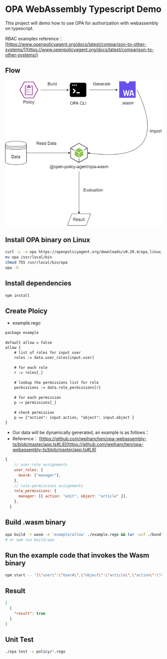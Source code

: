 OPA WebAssembly Typescript Demo
===

This project will demo how to use OPA for authorization with webassembly on typescript.

RBAC examples reference： [https://www.openpolicyagent.org/docs/latest/comparison-to-other-systems/](https://www.openpolicyagent.org/docs/latest/comparison-to-other-systems/)

## Flow
![opa_webassembly_flow.png](./assets/opa_webassembly_flow.png)


## Install OPA binary on Linux

```sh
curl -L -o opa https://openpolicyagent.org/downloads/v0.29.4/opa_linux_amd64
mv opa /usr/local/bin
chmod 755 /usr/local/bin/opa
opa -h
```

## Install dependencies
```sh
npm install
```

## Create Ploicy
* example.rego
```rego
package example

default allow = false
allow {
	# list of roles for input user
    roles := data.user_roles[input.user]

    # for each role
    r := roles[_]

    # lookup the permissions list for role
    permissions := data.role_permissions[r]

    # for each permission
    p := permissions[_]

    # check permission
    p == {"action": input.action, "object": input.object }
}
```

* Our data will be dynamically generated, an example is as follows：
* Reference： [https://github.com/weihanchen/opa-webassembly-ts/blob/master/app.ts#L9](https://github.com/weihanchen/opa-webassembly-ts/blob/master/app.ts#L9)
```javascript
{
    // user-role assignments
    user_roles: {
      UserA: ["manager"],
    },
    // role-permissions assignments
    role_permissions: {
      manager: [{ action: "edit", object: "article" }],
    },
  }
```

## Build .wasm binary

```sh
opa build -t wasm -e 'example/allow' ./example.rego && tar -xzf ./bundle.tar.gz /policy.wasm
# or npm run build:opa
```

## Run the example code that invokes the Wasm binary
```sh
npm start -- "{\"user\":\"UserA\",\"object\":\"article\",\"action\":\"edit\"}"
```

## Result
```json
[
  {
    "result": true
  }
]
```

## Unit Test
```sh
./opa test -v policy/*.rego
```